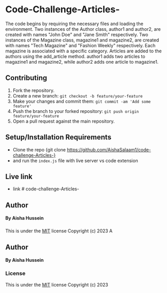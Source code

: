# Code-Challenge-Articles-
The code begins by requiring the necessary files and loading the environment.
Two instances of the Author class, author1 and author2, are created with names "John Doe" and "Jane Smith" respectively.
Two instances of the Magazine class, magazine1 and magazine2, are created with names "Tech Magazine" and "Fashion Weekly" respectively. Each magazine is associated with a specific category.
Articles are added to the authors using the add_article method. author1 adds two articles to magazine1 and magazine2, while author2 adds one article to magazine1.

## Contributing

1. Fork the repository.
2. Create a new branch: `git checkout -b feature/your-feature`
3. Make your changes and commit them: `git commit -am 'Add some feature'`
4. Push the branch to your forked repository: `git push origin feature/your-feature`
5. Open a pull request against the main repository.

## Setup/Installation Requirements
- Clone the repo {git clone https://github.com/AishaSalaam1/code-challenge-Articles-}
- and run the `index.js` file with live server vs code extension
## Live link
- link # code-challenge-Articles-
## Author
#### By **Aisha Hussein**
###
This is under the [MIT](LICENSE) license
Copyright (c) 2023 A

## Author
#### By **Aisha Hussein**
### License
This is under the [MIT](LICENSE) license
Copyright (c) 2023 